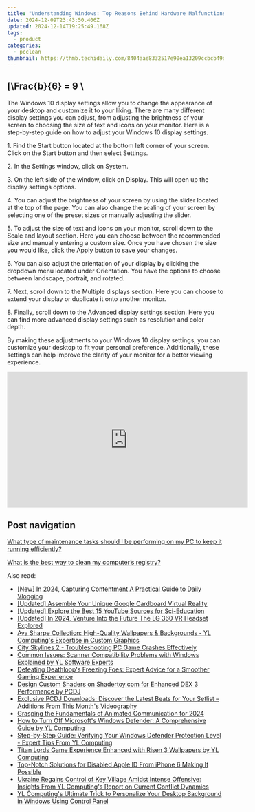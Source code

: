 ```yaml
---
title: "Understanding Windows: Top Reasons Behind Hardware Malfunctions - Insights From YL Computing"
date: 2024-12-09T23:43:50.406Z
updated: 2024-12-14T19:25:49.168Z
tags:
  - product
categories:
  - pcclean
thumbnail: https://thmb.techidaily.com/8404aae8332517e90ea13209ccbcb49d56b9cbe41228f9bbeee698b42d6caf34.jpg
---
```


## \[\Frac{b}{6} = 9 \

The Windows 10 display settings allow you to change the appearance of your desktop and customize it to your liking. There are many different display settings you can adjust, from adjusting the brightness of your screen to choosing the size of text and icons on your monitor. Here is a step-by-step guide on how to adjust your Windows 10 display settings. 

1\. Find the Start button located at the bottom left corner of your screen. Click on the Start button and then select Settings.

2\. In the Settings window, click on System.

3\. On the left side of the window, click on Display. This will open up the display settings options. 

4\. You can adjust the brightness of your screen by using the slider located at the top of the page. You can also change the scaling of your screen by selecting one of the preset sizes or manually adjusting the slider.

5\. To adjust the size of text and icons on your monitor, scroll down to the Scale and layout section. Here you can choose between the recommended size and manually entering a custom size. Once you have chosen the size you would like, click the Apply button to save your changes.

6\. You can also adjust the orientation of your display by clicking the dropdown menu located under Orientation. You have the options to choose between landscape, portrait, and rotated.

7\. Next, scroll down to the Multiple displays section. Here you can choose to extend your display or duplicate it onto another monitor.

8\. Finally, scroll down to the Advanced display settings section. Here you can find more advanced display settings such as resolution and color depth. 

By making these adjustments to your Windows 10 display settings, you can customize your desktop to fit your personal preference. Additionally, these settings can help improve the clarity of your monitor for a better viewing experience.

<!-- affiliate ads begin -->
<iframe width="560" height="315" src="https://www.youtube.com/embed/HMuxjTCMX2E?si=ylRTMJuUstpjLsZc" title="YouTube video player" frameborder="0" allow="accelerometer; autoplay; clipboard-write; encrypted-media; gyroscope; picture-in-picture; web-share" referrerpolicy="strict-origin-when-cross-origin" allowfullscreen></iframe>
<!-- affiliate ads end -->

## Post navigation

[What type of maintenance tasks should I be performing on my PC to keep it running efficiently?](https://tools.techidaily.com/pcclean/products/)

[What is the best way to clean my computer’s registry?](https://tools.techidaily.com/pcclean/products/)

<ins class="adsbygoogle"
     style="display:block"
     data-ad-format="autorelaxed"
     data-ad-client="ca-pub-7571918770474297"
     data-ad-slot="1223367746"></ins>

<ins class="adsbygoogle"
     style="display:block"
     data-ad-client="ca-pub-7571918770474297"
     data-ad-slot="8358498916"
     data-ad-format="auto"
     data-full-width-responsive="true"></ins>

<span class="atpl-alsoreadstyle">Also read:</span>
<div><ul>
<li><a href="https://youtube-tips.techidaily.com/n-2024-capturing-contentment-a-practical-guide-to-daily-vlogging/"><u>[New] In 2024, Capturing Contentment A Practical Guide to Daily Vlogging</u></a></li>
<li><a href="https://article-helps.techidaily.com/updated-assemble-your-unique-google-cardboard-virtual-reality/"><u>[Updated] Assemble Your Unique Google Cardboard Virtual Reality</u></a></li>
<li><a href="https://youtube-zero.techidaily.com/ed-explore-the-best-15-youtube-sources-for-sci-education/"><u>[Updated] Explore the Best 15 YouTube Sources for Sci-Education</u></a></li>
<li><a href="https://fox-glue.techidaily.com/updated-in-2024-venture-into-the-future-the-lg-360-vr-headset-explored/"><u>[Updated] In 2024, Venture Into the Future The LG 360 VR Headset Explored</u></a></li>
<li><a href="https://win-hot.techidaily.com/ava-sharpe-collection-high-quality-wallpapers-and-backgrounds-yl-computings-expertise-in-custom-graphics/"><u>Ava Sharpe Collection: High-Quality Wallpapers & Backgrounds - YL Computing's Expertise in Custom Graphics</u></a></li>
<li><a href="https://win-answers.techidaily.com/city-skylines-2-troubleshooting-pc-game-crashes-effectively/"><u>City Skylines 2 - Troubleshooting PC Game Crashes Effectively</u></a></li>
<li><a href="https://win-hot.techidaily.com/common-issues-scanner-compatibility-problems-with-windows-explained-by-yl-software-experts/"><u>Common Issues: Scanner Compatibility Problems with Windows Explained by YL Software Experts</u></a></li>
<li><a href="https://win-solutions.techidaily.com/defeating-deathloops-freezing-foes-expert-advice-for-a-smoother-gaming-experience/"><u>Defeating Deathloop's Freezing Foes: Expert Advice for a Smoother Gaming Experience</u></a></li>
<li><a href="https://win-hot.techidaily.com/design-custom-shaders-on-shadertoycom-for-enhanced-dex-3-performance-by-pcdj/"><u>Design Custom Shaders on Shadertoy.com for Enhanced DEX 3 Performance by PCDJ</u></a></li>
<li><a href="https://win-hot.techidaily.com/exclusive-pcdj-downloads-discover-the-latest-beats-for-your-setlist-additions-from-this-months-videography/"><u>Exclusive PCDJ Downloads: Discover the Latest Beats for Your Setlist – Additions From This Month's Videography</u></a></li>
<li><a href="https://some-techniques.techidaily.com/grasping-the-fundamentals-of-animated-communication-for-2024/"><u>Grasping the Fundamentals of Animated Communication for 2024</u></a></li>
<li><a href="https://win-hot.techidaily.com/how-to-turn-off-microsofts-windows-defender-a-comprehensive-guide-by-yl-computing/"><u>How to Turn Off Microsoft's Windows Defender: A Comprehensive Guide by YL Computing</u></a></li>
<li><a href="https://win-webmaster.techidaily.com/step-by-step-guide-verifying-your-windows-defender-protection-level-expert-tips-from-yl-computing/"><u>Step-by-Step Guide: Verifying Your Windows Defender Protection Level - Expert Tips From YL Computing</u></a></li>
<li><a href="https://win-hot.techidaily.com/titan-lords-game-experience-enhanced-with-risen-3-wallpapers-by-yl-computing/"><u>Titan Lords Game Experience Enhanced with Risen 3 Wallpapers by YL Computing</u></a></li>
<li><a href="https://apple-account.techidaily.com/top-notch-solutions-for-disabled-apple-id-from-iphone-6-making-it-possible-by-drfone-ios/"><u>Top-Notch Solutions for Disabled Apple ID From iPhone 6 Making It Possible</u></a></li>
<li><a href="https://win-hot.techidaily.com/ukraine-regains-control-of-key-village-amidst-intense-offensive-insights-from-yl-computings-report-on-current-conflict-dynamics/"><u>Ukraine Regains Control of Key Village Amidst Intense Offensive: Insights From YL Computing's Report on Current Conflict Dynamics</u></a></li>
<li><a href="https://win-hot.techidaily.com/yl-computings-ultimate-trick-to-personalize-your-desktop-background-in-windows-using-control-panel/"><u>YL Computing's Ultimate Trick to Personalize Your Desktop Background in Windows Using Control Panel</u></a></li>
</ul></div>

